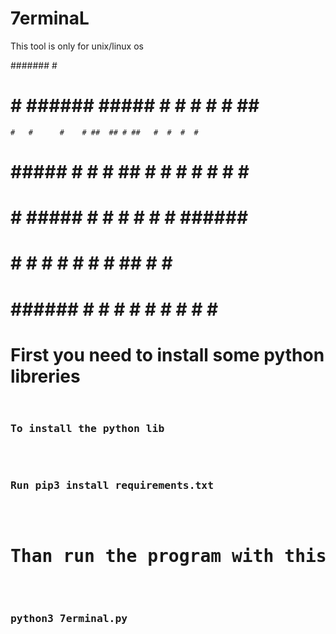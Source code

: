 # 7erminaL
This tool is only for unix/linux os

#######                                      #       
#    #  ###### #####  #    # # #    #   ##   #       
    #   #      #    # ##  ## # ##   #  #  #  #       
   #    #####  #    # # ## # # # #  # #    # #       
  #     #      #####  #    # # #  # # ###### #       
  #     #      #   #  #    # # #   ## #    # #       
  #     ###### #    # #    # # #    # #    # #######


<h1>First you need to install some python libreries</h1>
<pre>
    <h3>To install the python lib</h3>
    <h3>Run pip3 install requirements.txt</h3>
    <h1>Than run the program with this command</h1>
    <h3>python3 7erminal.py</h3>
</pre>